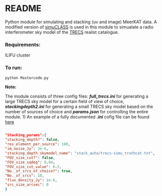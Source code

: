 # README

Python module for simulating and stacking (uv and image) MeerKAT data. A modified version of [simuCLASS](https://bitbucket.org/itrharrison/simuclass/src/master/) is used in this module to simualate a radio interferometer sky model of the [TRECS](https://arxiv.org/abs/1805.05222) realist catalogue.

### Requirements:
ILIFU cluster


### To run:
```python
python Mastercode.py
```
**Note:**

The module consists of three config files: ***full_trecs.ini*** for generating a large TRECS sky model for a certain field of view of choice, ***stackingdepth2.ini*** for generating a small TRECS sky model based on the number of sources of choice and ***params.json*** for controlling the entire module. 1) An example of a fully documented ***.ini*** cofig file can be found [here](https://bitbucket.org/itrharrison/simuclass/src/master/example_verbose.ini)


```json

"Stacking_params":{
"stacking_depth?": false,
"res_element_per_source": 100,
"im_noise_Jy": 3e-6,
"stacking_depth_skymodel_name": "stack_auto/trecs-simu_truthcat.txt",
"FOV_size_cut?": false,
"FOV_size_sqdeg": 0.84,
"FOV_size_cut_value": 0.5,
"No._of_srcs_of_choice?": true,
"No._of_srcs": 10,
"flux_density_Jy": 1e-6,
"src_size_arcsec": 0 
}
```
